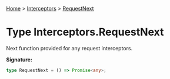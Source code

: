 [Home](../../../index.md) &gt; [Interceptors](../../interceptors.md) &gt; [RequestNext](./requestnext.md)

# Type Interceptors.RequestNext

Next function provided for any request interceptors.

<b>Signature:</b>

```typescript
type RequestNext = () => Promise<any>;
```
